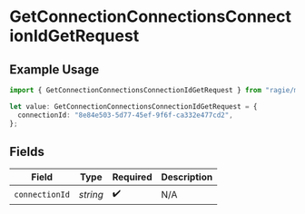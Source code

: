# GetConnectionConnectionsConnectionIdGetRequest

## Example Usage

```typescript
import { GetConnectionConnectionsConnectionIdGetRequest } from "ragie/models/operations";

let value: GetConnectionConnectionsConnectionIdGetRequest = {
  connectionId: "8e84e503-5d77-45ef-9f6f-ca332e477cd2",
};
```

## Fields

| Field              | Type               | Required           | Description        |
| ------------------ | ------------------ | ------------------ | ------------------ |
| `connectionId`     | *string*           | :heavy_check_mark: | N/A                |